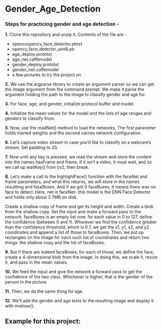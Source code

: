 # Gender_Age_Detection
### Steps for practicing gender and age detection -

**1.** Clone this repository and unzip it.
Contents of the file are :
- opencvopencv_face_detector.pbtxt
- opencv_face_detector_uint8.pb
- age_deploy.prototxt
- age_net.caffemodel
- gender_deploy.prototxt
- gender_net.caffemodel
- a few pictures to try the project on

**2.** We use the argparse library to create an argument parser so we can get the image argument from the command prompt. We make it parse the argument holding the path to the image to classify gender and age for.

**3.** For face, age, and gender, initialize protocol buffer and model.

**4.** Initialize the mean values for the model and the lists of age ranges and genders to classify from.

**5.** Now, use the readNet() method to load the networks. The first parameter holds trained weights and the second carries network configuration.

**6.** Let’s capture video stream in case you’d like to classify on a webcam’s stream. Set padding to 20.

**7.** Now until any key is pressed, we read the stream and store the content into the names hasFrame and frame. If it isn’t a video, it must wait, and so we call up waitKey() from cv2, then break.

**8.** Let’s make a call to the highlightFace() function with the faceNet and frame parameters, and what this returns, we will store in the names resultImg and faceBoxes. And if we got 0 faceBoxes, it means there was no face to detect.
Here, net is faceNet- this model is the DNN Face Detector and holds only about 2.7MB on disk.

Create a shallow copy of frame and get its height and width.
Create a blob from the shallow copy.
Set the input and make a forward pass to the network.
faceBoxes is an empty list now. for each value in 0 to 127, define the confidence (between 0 and 1). Wherever we find the confidence greater than the confidence threshold, which is 0.7, we get the x1, y1, x2, and y2 coordinates and append a list of those to faceBoxes.
Then, we put up rectangles on the image for each such list of coordinates and return two things: the shallow copy and the list of faceBoxes.

**9.** But if there are indeed faceBoxes, for each of those, we define the face, create a 4-dimensional blob from the image. In doing this, we scale it, resize it, and pass in the mean values.

**10.** We feed the input and give the network a forward pass to get the confidence of the two class. Whichever is higher, that is the gender of the person in the picture.

**11.** Then, we do the same thing for age.

**12.** We’ll add the gender and age texts to the resulting image and display it with imshow().

## Example for this project:

